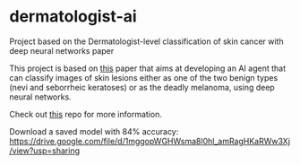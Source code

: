 # dermatologist-ai
Project based on the Dermatologist-level classification of skin cancer with deep neural networks paper

This project is based on [this](https://www.nature.com/articles/nature21056.epdf?author_access_token=8oxIcYWf5UNrNpHsUHd2StRgN0jAjWel9jnR3ZoTv0NXpMHRAJy8Qn10ys2O4tuPakXos4UhQAFZ750CsBNMMsISFHIKinKDMKjShCpHIlYPYUHhNzkn6pSnOCt0Ftf6) paper that aims at developing an AI agent that can classify images of skin lesions either as one of the two benign types (nevi and seborrheic keratoses) or as the deadly melanoma, using deep neural networks.

Check out [this](https://github.com/udacity/dermatologist-ai) repo for more information.

Download a saved model with 84% accuracy: https://drive.google.com/file/d/1mggopWGHWsma8l0hl_amRagHKaRWw3Xj/view?usp=sharing
